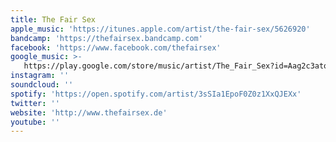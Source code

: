 ```yaml
---
title: The Fair Sex
apple_music: 'https://itunes.apple.com/artist/the-fair-sex/5626920'
bandcamp: 'https://thefairsex.bandcamp.com'
facebook: 'https://www.facebook.com/thefairsex'
google_music: >-
   https://play.google.com/store/music/artist/The_Fair_Sex?id=Aag2c3atovai4xcomiydgsu3equ
instagram: ''
soundcloud: ''
spotify: 'https://open.spotify.com/artist/3sSIa1EpoF0Z0z1XxQJEXx'
twitter: ''
website: 'http://www.thefairsex.de'
youtube: ''
---
```

